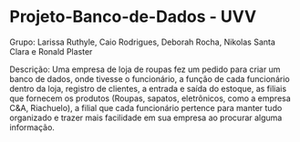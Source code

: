 # Projeto-Banco-de-Dados - UVV
Grupo: Larissa Ruthyle, Caio Rodrigues, Deborah Rocha, Nikolas Santa Clara e Ronald Plaster

Descrição: Uma empresa de loja de roupas fez um pedido para criar um banco de dados, onde tivesse o funcionário, a função de cada funcionário dentro da loja, registro de clientes, a entrada e saída do estoque, as filiais que fornecem os produtos (Roupas, sapatos, eletrônicos, como a empresa C&A, Riachuelo), a filial que cada funcionário pertence para manter tudo organizado e trazer mais facilidade em sua empresa ao procurar alguma informação.
